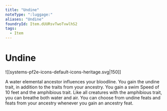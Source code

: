 ```yaml
---
title: "Undine"
noteType: ":luggage:"
aliases: "Undine"
foundryId: Item.dUURsvTwoTvwlhS2
tags:
  - Item
---
```


# Undine
![[systems-pf2e-icons-default-icons-heritage.svg|150]]

A water elemental ancestor influences your bloodline. You gain the undine trait, in addition to the traits from your ancestry. You gain a swim Speed of 10 feet and the amphibious trait. Like all creatures with the amphibious trait, you can breathe both water and air. You can choose from undine feats and feats from your ancestry whenever you gain an ancestry feat.

